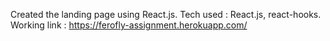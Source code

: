 Created the landing page using React.js.
Tech used : React.js, react-hooks.
Working link : https://ferofly-assignment.herokuapp.com/
